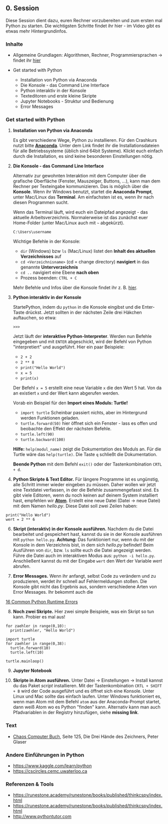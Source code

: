 ## 0. Session

Diese Session dient dazu, euren Rechner vorzubereiten und zum ersten mal Python zu starten. Die wichtigsten Schritte findet ihr hier - im Video gibt es etwas mehr Hintergrundinfos.

### Inhalte

* Allgemeine Grundlagen: Algorithmen, Rechner, Programmiersprachen -> findet ihr [hier](grundlagen)

* Get started with Python
  * Installation von Python via Anaconda
  * Die Konsole - das Command Line Interface
  * Python interaktiv in der Konsole
  * Texteditoren und erste kleine Skripte
  * Jupyter Notebooks - Struktur und Bedienung
  * Error Messages

### Get started with Python

1. **Installation von Python via Anaconda** 

    Es gibt verschiedene Wege, Python zu installieren. Für den Crashkurs nutzt bitte [**Anaconda**](https://www.anaconda.com/products/individual). Unter dem Link findet ihr die    Installationsdateien für alle Betriebssysteme (üblich sind 64bit Systeme). Klickt euch einfach durch die Installation, es sind keine besonderen Einstellungen nötig.


2. **Die Konsole - das Command Line Interface**

    Alternativ zur gewohnten Interaktion mit dem Computer über die grafische Oberfläche (Fenster, Mauszeiger, Buttons, ...), kann man dem Rechner per Texteingabe kommunizieren.
    Das is möglich über die **Konsole**. Wenn ihr Windows benutzt, startet die **Anaconda Prompt**, unter Mac/Linux das **Terminal**. Am einfachsten ist es, wenn ihr nach diesen Programmen sucht.
    
    Wenn das Terminal läuft, wird euch ein Dateipfad angezeigt - das aktuelle Arbeitsverzeichnis. Normalerweise ist das zunächst euer Home-Folder (unter Mac/Linux auch mit `~` abgekürzt).
    ```
    C:\Users\username
    ```
    Wichtige Befehle in der Konsole:
    * `dir` (Windows) bzw `ls` (Mac/Linux) listet den **Inhalt des aktuellen Verzeichnisses** auf
    * `cd <Verzeichnisname>` (cd = change directory) **navigiert** in das genannte **Unterverzeichnis**
    * `cd ..` navigiert eine Ebene **nach oben**
    * Prozess beenden: `CTRL + C`
    
    Mehr Befehle und Infos über die Konsole findet ihr z. B. [hier](https://towardsdatascience.com/a-quick-guide-to-using-command-line-terminal-96815b97b955).

3. **Python interaktiv in der Konsole** 

    StartePython, indem du `python` in die Konsole eingibst und die Enter-Taste drückst. Jetzt sollten in der nächsten Zeile drei Häkchen auftauchen, so etwa: 
    ```     
    >>> 
    ```
    Jetzt läuft der **interaktive Python-Interpreter**. Werden nun Befehle eingegeben und mit `ENTER` abgeschickt, wird der Befehl von Python "interpretiert" und ausgeführt.
    Hier ein paar Beispiele:
    * `2 + 2`
    * `2 ** 8`
    * `print("Hello World")`
    * `x = 5`
    * `print(x)`
    
    Der Befehl `x = 5` erstellt eine neue Variable `x` die den Wert 5 hat. Von da an existiert `x` und der Wert kann abgerufen werden.
    
    Vorab ein Beispiel für den **Import eines Moduls: Turtle!**
    * `import turtle` Scheinbar passiert nichts, aber im Hintergrund werden Funktionen geladen.
    * `turtle.forward(50)` hier öffnet sich ein Fenster - lass es offen und beobachte den Effekt der nächsten Befehle.
    * `turtle.left(90)`
    * `turtle.backward(100)`
    
    **Hilfe:** `help(modul_name)` zeigt die Dokumentation des Moduls an. Für die Turtle wäre das `help(turtle)`.
    Die Taste `q` schließt die Dokumentation.
    
    **Beende Python** mit dem Befehl `exit()` oder der Tastenkombination `CRTL + d`.

5. **Python Skripte & Text Editor.** Für längere Programme ist es ungünstig, alle Schritt immer wieder eingeben zu müssen. Daher wollen wir jetzt eine Textdatei verfassen, in der die Befehle zusammengefasst sind. Es gibt viele Editoren, wenn du noch keinen auf deinem System installiert hast, empfehlen wir **[Atom](https://atom.io)**. Erstellt eine neue Datei (Datei -> neue Datei) mit dem Namen *hello.py*. Diese Datei soll zwei Zeilen haben:
```
print("Hello World")
wert = 2 ** 6
```

6. **Skript (interaktiv) in der Konsole ausführen.** Nachdem du die Datei bearbeitet und gespeichert hast, kannst du sie in der Konsole ausführen mit ```python hello.py```. **Achtung:** Das funktioniert nur, wenn du mit der Konsole in dem Verzeichnis bist, in dem sich *hello.py* befindet! Beim Ausführen von `dir`, bzw. `ls` sollte euch die Datei angezeigt werden. Führe die Datei auch im interaktiven Modus aus: `python -i hello.py`. Anschließent kannst du mit der Eingabe `wert` den Wert der Variable *wert* abrufen.

7. **Error Messages.** Wenn ihr anfangt, selbst Code zu verändern und zu produzieren, werdet ihr schnell auf Fehlermeldungen stoßen. Die Konsole gibt nicht das Ergebnis aus, sondern verschiedene Arten von Error Messages. Ihr bekommt auch die 

[16 Common Python Runtime Errors](https://inventwithpython.com/blog/2012/07/09/16-common-python-runtime-errors-beginners-find)

8. **Noch zwei Skripte.** Hier zwei simple Beispiele, was ein Skript so tun kann. Probier es mal aus!
```
for zaehler in range(0,10):
  print(zaehler, "Hello World")
```
```
import turtle
for zaehler in range(0,38):
  turtle.forward(10)
  turtle.left(10)

turtle.mainloop()
```

9. **Jupyter Notebook**

10. **Skripte in Atom ausführen.** Unter Datei -> Einstellungen -> Install kannst du das Paket *script* installieren. Mit der Tastenkombination `CRTL + SHIFT + B` wird der Code ausgeführt und es öffnet sich eine Konsole. Unter Linux und Mac sollte das einfach laufen. Unter Windows funktioniert es, wenn man Atom mit dem Befehl `atom` aus der Anaconda-Prompt startet, dann weiß Atom wo es Python "finden" kann. Alternativ kann man auch Pfadvariablen in der Registry hinzufügen, siehe **missing link**.


### Text

* [Chaos Computer Buch](https://monoskop.org/images/b/ba/Wieckmann,_Jürgen_%28ed.%29_-_Das_Chaos_Computer_Buch._Hacking_made_in_Germany_%28German%29.pdf), Seite 125, Die Drei Hände des Zeichners, Peter Glaser


### Andere Einführungen in Python

* https://www.kaggle.com/learn/python
* https://cscircles.cemc.uwaterloo.ca

### Referenzen & Tools

* https://runestone.academy/runestone/books/published/thinkcspy/index.html
* https://runestone.academy/runestone/books/published/thinkcspy/index.html
* http://www.pythontutor.com
